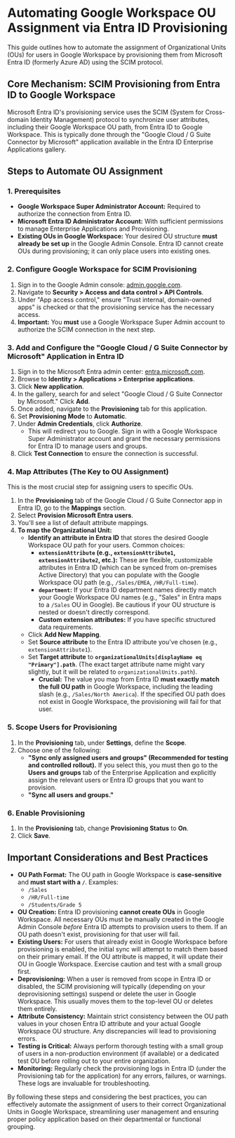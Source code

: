 # Automating Google Workspace OU Assignment via Entra ID Provisioning

This guide outlines how to automate the assignment of Organizational Units (OUs) for users in Google Workspace by provisioning them from Microsoft Entra ID (formerly Azure AD) using the SCIM protocol.

## Core Mechanism: SCIM Provisioning from Entra ID to Google Workspace

Microsoft Entra ID's provisioning service uses the SCIM (System for Cross-domain Identity Management) protocol to synchronize user attributes, including their Google Workspace OU path, from Entra ID to Google Workspace. This is typically done through the "Google Cloud / G Suite Connector by Microsoft" application available in the Entra ID Enterprise Applications gallery.

## Steps to Automate OU Assignment

### 1. Prerequisites

* **Google Workspace Super Administrator Account:** Required to authorize the connection from Entra ID.
* **Microsoft Entra ID Administrator Account:** With sufficient permissions to manage Enterprise Applications and Provisioning.
* **Existing OUs in Google Workspace:** Your desired OU structure **must already be set up** in the Google Admin Console. Entra ID cannot create OUs during provisioning; it can only place users into existing ones.

### 2. Configure Google Workspace for SCIM Provisioning

1.  Sign in to the Google Admin console: [admin.google.com](https://admin.google.com/).
2.  Navigate to **Security > Access and data control > API Controls**.
3.  Under "App access control," ensure "Trust internal, domain-owned apps" is checked or that the provisioning service has the necessary access.
4.  **Important:** You **must** use a Google Workspace Super Admin account to authorize the SCIM connection in the next step.

### 3. Add and Configure the "Google Cloud / G Suite Connector by Microsoft" Application in Entra ID

1.  Sign in to the Microsoft Entra admin center: [entra.microsoft.com](https://entra.microsoft.com/).
2.  Browse to **Identity > Applications > Enterprise applications**.
3.  Click **New application**.
4.  In the gallery, search for and select "Google Cloud / G Suite Connector by Microsoft." Click **Add**.
5.  Once added, navigate to the **Provisioning** tab for this application.
6.  Set **Provisioning Mode** to **Automatic**.
7.  Under **Admin Credentials**, click **Authorize**.
    * This will redirect you to Google. Sign in with a Google Workspace Super Administrator account and grant the necessary permissions for Entra ID to manage users and groups.
8.  Click **Test Connection** to ensure the connection is successful.

### 4. Map Attributes (The Key to OU Assignment)

This is the most crucial step for assigning users to specific OUs.

1.  In the **Provisioning** tab of the Google Cloud / G Suite Connector app in Entra ID, go to the **Mappings** section.
2.  Select **Provision Microsoft Entra users**.
3.  You'll see a list of default attribute mappings.
4.  **To map the Organizational Unit:**
    * **Identify an attribute in Entra ID** that stores the desired Google Workspace OU path for your users. Common choices:
        * **`extensionAttribute` (e.g., `extensionAttribute1`, `extensionAttribute2`, etc.):** These are flexible, customizable attributes in Entra ID (which can be synced from on-premises Active Directory) that you can populate with the Google Workspace OU path (e.g., `/Sales/EMEA`, `/HR/Full-time`).
        * **`department`:** If your Entra ID department names directly match your Google Workspace OU names (e.g., "Sales" in Entra maps to a `/Sales` OU in Google). Be cautious if your OU structure is nested or doesn't directly correspond.
        * **Custom extension attributes:** If you have specific structured data requirements.
    * Click **Add New Mapping**.
    * Set **Source attribute** to the Entra ID attribute you've chosen (e.g., `extensionAttribute1`).
    * Set **Target attribute** to **`organizationalUnits[displayName eq "Primary"].path`**. (The exact target attribute name might vary slightly, but it will be related to `organizationalUnits.path`).
        * **Crucial:** The value you map from Entra ID **must exactly match the full OU path** in Google Workspace, including the leading slash (e.g., `/Sales/North America`). If the specified OU path does not exist in Google Workspace, the provisioning will fail for that user.

### 5. Scope Users for Provisioning

1.  In the **Provisioning** tab, under **Settings**, define the **Scope**.
2.  Choose one of the following:
    * **"Sync only assigned users and groups" (Recommended for testing and controlled rollout).** If you select this, you must then go to the **Users and groups** tab of the Enterprise Application and explicitly assign the relevant users or Entra ID groups that you want to provision.
    * **"Sync all users and groups."**

### 6. Enable Provisioning

1.  In the **Provisioning** tab, change **Provisioning Status** to **On**.
2.  Click **Save**.

## Important Considerations and Best Practices

* **OU Path Format:** The OU path in Google Workspace is **case-sensitive** and **must start with a `/`**. Examples:
    * `/Sales`
    * `/HR/Full-time`
    * `/Students/Grade 5`
* **OU Creation:** Entra ID provisioning **cannot create OUs** in Google Workspace. All necessary OUs must be manually created in the Google Admin Console *before* Entra ID attempts to provision users to them. If an OU path doesn't exist, provisioning for that user will fail.
* **Existing Users:** For users that already exist in Google Workspace before provisioning is enabled, the initial sync will attempt to match them based on their primary email. If the OU attribute is mapped, it will update their OU in Google Workspace. Exercise caution and test with a small group first.
* **Deprovisioning:** When a user is removed from scope in Entra ID or disabled, the SCIM provisioning will typically (depending on your deprovisioning settings) suspend or delete the user in Google Workspace. This usually moves them to the top-level OU or deletes them entirely.
* **Attribute Consistency:** Maintain strict consistency between the OU path values in your chosen Entra ID attribute and your actual Google Workspace OU structure. Any discrepancies will lead to provisioning errors.
* **Testing is Critical:** Always perform thorough testing with a small group of users in a non-production environment (if available) or a dedicated test OU before rolling out to your entire organization.
* **Monitoring:** Regularly check the provisioning logs in Entra ID (under the Provisioning tab for the application) for any errors, failures, or warnings. These logs are invaluable for troubleshooting.

By following these steps and considering the best practices, you can effectively automate the assignment of users to their correct Organizational Units in Google Workspace, streamlining user management and ensuring proper policy application based on their departmental or functional grouping.
